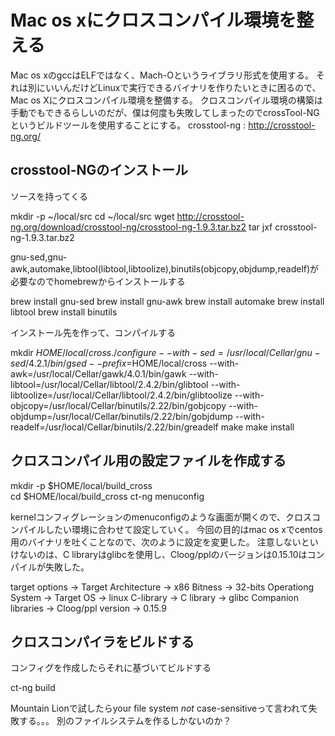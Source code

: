 # Mac os xにクロスコンパイル環境を整える

Mac os xのgccはELFではなく、Mach-Oというライブラリ形式を使用する。
それは別にいいんだけどLinuxで実行できるバイナリを作りたいときに困るので、Mac os Xにクロスコンパイル環境を整備する。
クロスコンパイル環境の構築は手動でもできるらしいのだが、僕は何度も失敗してしまったのでcrossTool-NGというビルドツールを使用することにする。
crosstool-ng : http://crosstool-ng.org/

## crosstool-NGのインストール

ソースを持ってくる

   mkdir -p ~/local/src
   cd ~/local/src
   wget http://crosstool-ng.org/download/crosstool-ng/crosstool-ng-1.9.3.tar.bz2
   tar jxf crosstool-ng-1.9.3.tar.bz2

gnu-sed,gnu-awk,automake,libtool(libtool,libtoolize),binutils(objcopy,objdump,readelf)が必要なのでhomebrewからインストールする

   brew install gnu-sed
   brew install gnu-awk
   brew install automake
   brew install libtool
   brew install binutils
   
インストール先を作って、コンパイルする

   mkdir $HOME/local/cross
   ./configure --with-sed=/usr/local/Cellar/gnu-sed/4.2.1/bin/gsed --prefix=$HOME/local/cross --with-awk=/usr/local/Cellar/gawk/4.0.1/bin/gawk --with-libtool=/usr/local/Cellar/libtool/2.4.2/bin/glibtool --with-libtoolize=/usr/local/Cellar/libtool/2.4.2/bin/glibtoolize --with-objcopy=/usr/local/Cellar/binutils/2.22/bin/gobjcopy --with-objdump=/usr/local/Cellar/binutils/2.22/bin/gobjdump --with-readelf=/usr/local/Cellar/binutils/2.22/bin/greadelf
   make 
   make install

## クロスコンパイル用の設定ファイルを作成する   

   mkdir -p $HOME/local/build_cross  
   cd $HOME/local/build_cross
   ct-ng menuconfig
 
kernelコンフィグレーションのmenuconfigのような画面が開くので、クロスコンパイルしたい環境に合わせて設定していく。
今回の目的はmac os xでcentos用のバイナリを吐くことなので、次のように設定を変更した。
注意しないといけないのは、C libraryはglibcを使用し、Cloog/pplのバージョンは0.15.10はコンパイルが失敗した。

   target options -> Target Architecture -> x86
                     Bitness -> 32-bits
   Operationg System -> Target OS -> linux
   C-library -> C library -> glibc
   Companion libraries -> Cloog/ppl version -> 0.15.9

## クロスコンパイラをビルドする

コンフィグを作成したらそれに基づいてビルドする

   ct-ng build
   
Mountain Lionで試したらyour file system *not* case-sensitiveって言われて失敗する。。。
別のファイルシステムを作るしかないのか？
